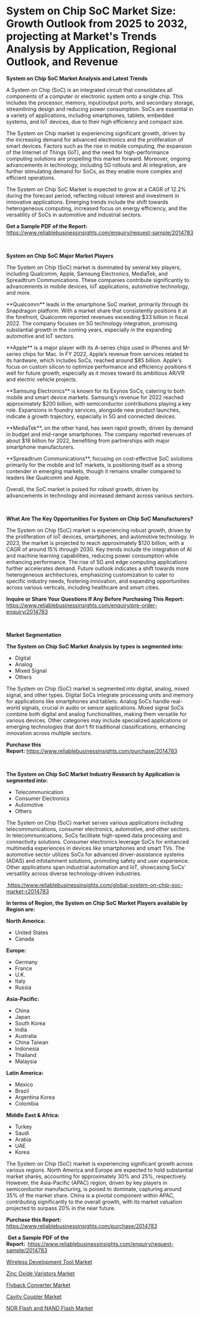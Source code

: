 <p><h1>System on Chip SoC Market Size: Growth Outlook from 2025 to 2032, projecting at Market's Trends Analysis by Application, Regional Outlook, and Revenue</h1></p><p><strong>System on Chip SoC Market Analysis and Latest Trends</strong></p>
<p><p>A System on Chip (SoC) is an integrated circuit that consolidates all components of a computer or electronic system onto a single chip. This includes the processor, memory, input/output ports, and secondary storage, streamlining design and reducing power consumption. SoCs are essential in a variety of applications, including smartphones, tablets, embedded systems, and IoT devices, due to their high efficiency and compact size.</p><p>The System on Chip market is experiencing significant growth, driven by the increasing demand for advanced electronics and the proliferation of smart devices. Factors such as the rise in mobile computing, the expansion of the Internet of Things (IoT), and the need for high-performance computing solutions are propelling this market forward. Moreover, ongoing advancements in technology, including 5G rollouts and AI integration, are further stimulating demand for SoCs, as they enable more complex and efficient operations.</p><p>The System on Chip SoC Market is expected to grow at a CAGR of 12.2% during the forecast period, reflecting robust interest and investment in innovative applications. Emerging trends include the shift towards heterogeneous computing, increased focus on energy efficiency, and the versatility of SoCs in automotive and industrial sectors.</p></p>
<p><strong>Get a Sample PDF of the Report:&nbsp;</strong> <a href="https://www.reliablebusinessinsights.com/enquiry/request-sample/2014783?utm_campaign=1877&utm_medium=2&utm_source=Github&utm_content=ia&utm_term=11022025&utm_id=system-on-chip-soc">https://www.reliablebusinessinsights.com/enquiry/request-sample/2014783</a></p>
<p>&nbsp;</p>
<p><strong>System on Chip SoC Major Market Players</strong></p>
<p><p>The System on Chip (SoC) market is dominated by several key players, including Qualcomm, Apple, Samsung Electronics, MediaTek, and Spreadtrum Communications. These companies contribute significantly to advancements in mobile devices, IoT applications, automotive technology, and more.</p><p>**Qualcomm** leads in the smartphone SoC market, primarily through its Snapdragon platform. With a market share that consistently positions it at the forefront, Qualcomm reported revenues exceeding $33 billion in fiscal 2022. The company focuses on 5G technology integration, promising substantial growth in the coming years, especially in the expanding automotive and IoT sectors.</p><p>**Apple** is a major player with its A-series chips used in iPhones and M-series chips for Mac. In FY 2022, Apple’s revenue from services related to its hardware, which includes SoCs, reached around $85 billion. Apple's focus on custom silicon to optimize performance and efficiency positions it well for future growth, especially as it moves toward its ambitious AR/VR and electric vehicle projects.</p><p>**Samsung Electronics** is known for its Exynos SoCs, catering to both mobile and smart device markets. Samsung’s revenue for 2022 reached approximately $200 billion, with semiconductor contributions playing a key role. Expansions in foundry services, alongside new product launches, indicate a growth trajectory, especially in 5G and connected devices.</p><p>**MediaTek**, on the other hand, has seen rapid growth, driven by demand in budget and mid-range smartphones. The company reported revenues of about $18 billion for 2022, benefiting from partnerships with major smartphone manufacturers.</p><p>**Spreadtrum Communications**, focusing on cost-effective SoC solutions primarily for the mobile and IoT markets, is positioning itself as a strong contender in emerging markets, though it remains smaller compared to leaders like Qualcomm and Apple.</p><p>Overall, the SoC market is poised for robust growth, driven by advancements in technology and increased demand across various sectors.</p></p>
<p>&nbsp;</p>
<p><strong>What Are The Key Opportunities For System on Chip SoC Manufacturers?</strong></p>
<p><p>The System on Chip (SoC) market is experiencing robust growth, driven by the proliferation of IoT devices, smartphones, and automotive technology. In 2023, the market is projected to reach approximately $120 billion, with a CAGR of around 15% through 2030. Key trends include the integration of AI and machine learning capabilities, reducing power consumption while enhancing performance. The rise of 5G and edge computing applications further accelerates demand. Future outlook indicates a shift towards more heterogeneous architectures, emphasizing customization to cater to specific industry needs, fostering innovation, and expanding opportunities across various verticals, including healthcare and smart cities.</p></p>
<p><strong>Inquire or Share Your Questions If Any Before Purchasing This Report:</strong> <a href="https://www.reliablebusinessinsights.com/enquiry/pre-order-enquiry/2014783?utm_campaign=1877&utm_medium=2&utm_source=Github&utm_content=ia&utm_term=11022025&utm_id=system-on-chip-soc">https://www.reliablebusinessinsights.com/enquiry/pre-order-enquiry/2014783</a></p>
<p>&nbsp;</p>
<p><strong>Market Segmentation</strong></p>
<p><strong>The System on Chip SoC Market Analysis by types is segmented into:</strong></p>
<p><ul><li>Digital</li><li>Analog</li><li>Mixed Signal</li><li>Others</li></ul></p>
<p><p>The System on Chip (SoC) market is segmented into digital, analog, mixed signal, and other types. Digital SoCs integrate processing units and memory for applications like smartphones and tablets. Analog SoCs handle real-world signals, crucial in audio or sensor applications. Mixed signal SoCs combine both digital and analog functionalities, making them versatile for various devices. Other categories may include specialized applications or emerging technologies that don't fit traditional classifications, enhancing innovation across multiple sectors.</p></p>
<p><strong>Purchase this Report:&nbsp;</strong><a href="https://www.reliablebusinessinsights.com/purchase/2014783?utm_campaign=1877&utm_medium=2&utm_source=Github&utm_content=ia&utm_term=11022025&utm_id=system-on-chip-soc">https://www.reliablebusinessinsights.com/purchase/2014783</a></p>
<p>&nbsp;</p>
<p><strong>The System on Chip SoC Market Industry Research by Application is segmented into:</strong></p>
<p><ul><li>Telecommunication</li><li>Consumer Electronics</li><li>Automotive</li><li>Others</li></ul></p>
<p><p>The System on Chip (SoC) market serves various applications including telecommunications, consumer electronics, automotive, and other sectors. In telecommunications, SoCs facilitate high-speed data processing and connectivity solutions. Consumer electronics leverage SoCs for enhanced multimedia experiences in devices like smartphones and smart TVs. The automotive sector utilizes SoCs for advanced driver-assistance systems (ADAS) and infotainment solutions, promoting safety and user experience. Other applications span industrial automation and IoT, showcasing SoCs' versatility across diverse technology-driven industries.</p></p>
<p><a href="https://www.reliablebusinessinsights.com/global-system-on-chip-soc-market-r2014783?utm_campaign=1877&utm_medium=2&utm_source=Github&utm_content=ia&utm_term=11022025&utm_id=system-on-chip-soc">&nbsp;https://www.reliablebusinessinsights.com/global-system-on-chip-soc-market-r2014783</a></p>
<p><strong>In terms of Region, the System on Chip SoC Market Players available by Region are:</strong></p>
<p>
    <p> <strong> North America: </strong>
        <ul>
            <li>United States</li>
            <li>Canada</li>
        </ul>
        </p> 
    <p> <strong> Europe: </strong>
        <ul>
            <li>Germany</li>
            <li>France</li>
            <li>U.K.</li>
            <li>Italy</li>
            <li>Russia</li>
        </ul>
        </p> 
    <p> <strong> Asia-Pacific: </strong>
        <ul>
            <li>China</li>
            <li>Japan</li>
            <li>South Korea</li>
            <li>India</li>
            <li>Australia</li>
            <li>China Taiwan</li>
            <li>Indonesia</li>
            <li>Thailand</li>
            <li>Malaysia</li>
        </ul>
        </p> 
    <p> <strong> Latin America: </strong>
        <ul>
            <li>Mexico</li>
            <li>Brazil</li>
            <li>Argentina Korea</li>
            <li>Colombia</li>
        </ul>
        </p> 
    <p> <strong> Middle East & Africa: </strong>
        <ul>
            <li>Turkey</li>
            <li>Saudi</li>
            <li>Arabia</li>
            <li>UAE</li>
            <li>Korea</li>
        </ul>
    </p>
    </p>
<p><p>The System on Chip (SoC) market is experiencing significant growth across various regions. North America and Europe are expected to hold substantial market shares, accounting for approximately 30% and 25%, respectively. However, the Asia-Pacific (APAC) region, driven by key players in semiconductor manufacturing, is poised to dominate, capturing around 35% of the market share. China is a pivotal component within APAC, contributing significantly to the overall growth, with its market valuation projected to surpass 20% in the near future.</p></p>
<p><strong>Purchase this Report: </strong><a href="https://www.reliablebusinessinsights.com/purchase/2014783?utm_campaign=1877&utm_medium=2&utm_source=Github&utm_content=ia&utm_term=11022025&utm_id=system-on-chip-soc">https://www.reliablebusinessinsights.com/purchase/2014783</a></p>
<p>&nbsp;<strong>Get a Sample PDF of the Report:&nbsp;&nbsp;</strong><a href="https://www.reliablebusinessinsights.com/enquiry/request-sample/2014783?utm_campaign=1877&utm_medium=2&utm_source=Github&utm_content=ia&utm_term=11022025&utm_id=system-on-chip-soc">https://www.reliablebusinessinsights.com/enquiry/request-sample/2014783</a></p>
<p><strong></strong></p>
<p><p><a href="https://github.com/mohmodsiason/Market-Research-Report-List-1/blob/main/wireless-development-tool-market.md?utm_campaign=1877&utm_medium=2&utm_source=Github&utm_content=ia&utm_term=11022025&utm_id=system-on-chip-soc">Wireless Development Tool Market</a></p><p><a href="https://github.com/anggigpps/Market-Research-Report-List-1/blob/main/zinc-oxide-varistors-market.md?utm_campaign=1877&utm_medium=2&utm_source=Github&utm_content=ia&utm_term=11022025&utm_id=system-on-chip-soc">Zinc Oxide Varistors Market</a></p><p><a href="https://github.com/msiyahhonzo46/Market-Research-Report-List-1/blob/main/flyback-converter-market.md?utm_campaign=1877&utm_medium=2&utm_source=Github&utm_content=ia&utm_term=11022025&utm_id=system-on-chip-soc">Flyback Converter Market</a></p><p><a href="https://github.com/saoneubeh8/Market-Research-Report-List-1/blob/main/cavity-coupler-market.md?utm_campaign=1877&utm_medium=2&utm_source=Github&utm_content=ia&utm_term=11022025&utm_id=system-on-chip-soc">Cavity Coupler Market</a></p><p><a href="https://github.com/mbilliekralc/Market-Research-Report-List-1/blob/main/nor-flash-and-nand-flash-market.md?utm_campaign=1877&utm_medium=2&utm_source=Github&utm_content=ia&utm_term=11022025&utm_id=system-on-chip-soc">NOR Flash and NAND Flash Market</a></p></p>